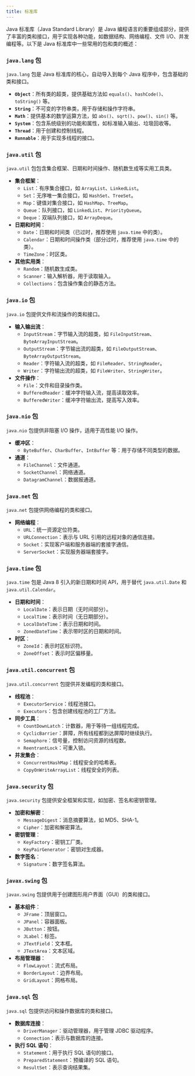 ```yaml
---
title: 标准库
---
```


Java 标准库（Java Standard Library）是 Java 编程语言的重要组成部分，提供了丰富的类和接口，用于实现各种功能，如数据结构、网络编程、文件 I/O、并发编程等。以下是 Java 标准库中一些常用的包和类的概述：

### `java.lang` 包

`java.lang` 包是 Java 标准库的核心，自动导入到每个 Java 程序中，包含基础的类和接口。

- **`Object`**：所有类的超类，提供基础方法如 `equals()`、`hashCode()`、`toString()` 等。
- **`String`**：不可变的字符串类，用于存储和操作字符串。
- **`Math`**：提供基本的数学运算方法，如 `abs()`、`sqrt()`、`pow()`、`sin()` 等。
- **`System`**：包含系统级别的功能和属性，如标准输入输出、垃圾回收等。
- **`Thread`**：用于创建和控制线程。
- **`Runnable`**：用于实现多线程的接口。

### `java.util` 包

`java.util` 包包含集合框架、日期和时间操作、随机数生成等实用工具类。

- **集合框架**：
  - `List`：有序集合接口，如 `ArrayList`、`LinkedList`。
  - `Set`：无序唯一集合接口，如 `HashSet`、`TreeSet`。
  - `Map`：键值对集合接口，如 `HashMap`、`TreeMap`。
  - `Queue`：队列接口，如 `LinkedList`、`PriorityQueue`。
  - `Deque`：双端队列接口，如 `ArrayDeque`。
- **日期和时间**：
  - `Date`：日期和时间类（已过时，推荐使用 `java.time` 中的类）。
  - `Calendar`：日期和时间操作类（部分过时，推荐使用 `java.time` 中的类）。
  - `TimeZone`：时区类。
- **其他实用类**：
  - `Random`：随机数生成类。
  - `Scanner`：输入解析器，用于读取输入。
  - `Collections`：包含操作集合的静态方法。

### `java.io` 包

`java.io` 包提供文件和流操作的类和接口。

- **输入输出流**：
  - `InputStream`：字节输入流的超类，如 `FileInputStream`、`ByteArrayInputStream`。
  - `OutputStream`：字节输出流的超类，如 `FileOutputStream`、`ByteArrayOutputStream`。
  - `Reader`：字符输入流的超类，如 `FileReader`、`StringReader`。
  - `Writer`：字符输出流的超类，如 `FileWriter`、`StringWriter`。
- **文件操作**：
  - `File`：文件和目录操作类。
  - `BufferedReader`：缓冲字符输入流，提高读取效率。
  - `BufferedWriter`：缓冲字符输出流，提高写入效率。

### `java.nio` 包

`java.nio` 包提供非阻塞 I/O 操作，适用于高性能 I/O 操作。

- **缓冲区**：
  - `ByteBuffer`、`CharBuffer`、`IntBuffer` 等：用于存储不同类型的数据。
- **通道**：
  - `FileChannel`：文件通道。
  - `SocketChannel`：网络通道。
  - `DatagramChannel`：数据报通道。

### `java.net` 包

`java.net` 包提供网络编程的类和接口。

- **网络编程**：
  - `URL`：统一资源定位符类。
  - `URLConnection`：表示与 URL 引用的远程对象的通信连接。
  - `Socket`：实现客户端和服务器端的套接字通信。
  - `ServerSocket`：实现服务器端套接字。

### `java.time` 包

`java.time` 包是 Java 8 引入的新日期和时间 API，用于替代 `java.util.Date` 和 `java.util.Calendar`。

- **日期和时间**：
  - `LocalDate`：表示日期（无时间部分）。
  - `LocalTime`：表示时间（无日期部分）。
  - `LocalDateTime`：表示日期和时间。
  - `ZonedDateTime`：表示带时区的日期和时间。
- **时区**：
  - `ZoneId`：表示时区标识符。
  - `ZoneOffset`：表示时区偏移量。

### `java.util.concurrent` 包

`java.util.concurrent` 包提供并发编程的类和接口。

- **线程池**：
  - `ExecutorService`：线程池接口。
  - `Executors`：包含创建线程池的工厂方法。
- **同步工具**：
  - `CountDownLatch`：计数器，用于等待一组线程完成。
  - `CyclicBarrier`：屏障，所有线程都到达屏障时继续执行。
  - `Semaphore`：信号量，控制访问资源的线程数。
  - `ReentrantLock`：可重入锁。
- **并发集合**：
  - `ConcurrentHashMap`：线程安全的哈希表。
  - `CopyOnWriteArrayList`：线程安全的列表。

### `java.security` 包

`java.security` 包提供安全框架和实现，如加密、签名和密钥管理。

- **加密和解密**：
  - `MessageDigest`：消息摘要算法，如 MD5、SHA-1。
  - `Cipher`：加密和解密算法。
- **密钥管理**：
  - `KeyFactory`：密钥工厂类。
  - `KeyPairGenerator`：密钥对生成器。
- **数字签名**：
  - `Signature`：数字签名算法。

### `javax.swing` 包

`javax.swing` 包提供用于创建图形用户界面（GUI）的类和接口。

- **基本组件**：
  - `JFrame`：顶层窗口。
  - `JPanel`：容器面板。
  - `JButton`：按钮。
  - `JLabel`：标签。
  - `JTextField`：文本框。
  - `JTextArea`：文本区域。
- **布局管理器**：
  - `FlowLayout`：流式布局。
  - `BorderLayout`：边界布局。
  - `GridLayout`：网格布局。

### `java.sql` 包

`java.sql` 包提供访问和操作数据库的类和接口。

- **数据库连接**：
  - `DriverManager`：驱动管理器，用于管理 JDBC 驱动程序。
  - `Connection`：表示与数据库的连接。
- **执行 SQL 语句**：
  - `Statement`：用于执行 SQL 语句的接口。
  - `PreparedStatement`：预编译的 SQL 语句。
  - `ResultSet`：表示查询结果集。
  
